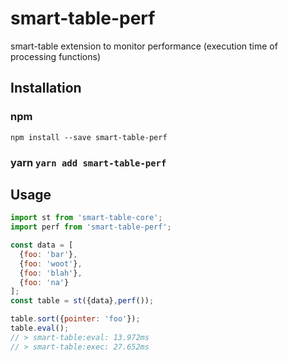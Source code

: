 # smart-table-perf
smart-table extension to monitor performance (execution time of processing functions)

## Installation

### npm 

``npm install --save smart-table-perf``

### yarn ``yarn add smart-table-perf``

## Usage

```Javascript
import st from 'smart-table-core';
import perf from 'smart-table-perf';

const data = [
  {foo: 'bar'},
  {foo: 'woot'},
  {foo: 'blah'},
  {foo: 'na'}
];
const table = st({data},perf());

table.sort({pointer: 'foo'});
table.eval();
// > smart-table:eval: 13.972ms
// > smart-table:exec: 27.652ms
```
